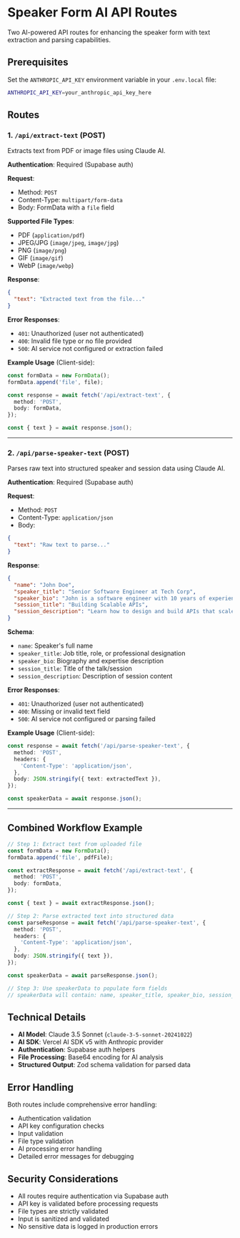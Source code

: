 # Speaker Form AI API Routes

Two AI-powered API routes for enhancing the speaker form with text extraction and parsing capabilities.

## Prerequisites

Set the `ANTHROPIC_API_KEY` environment variable in your `.env.local` file:

```bash
ANTHROPIC_API_KEY=your_anthropic_api_key_here
```

## Routes

### 1. `/api/extract-text` (POST)

Extracts text from PDF or image files using Claude AI.

**Authentication**: Required (Supabase auth)

**Request**:
- Method: `POST`
- Content-Type: `multipart/form-data`
- Body: FormData with a `file` field

**Supported File Types**:
- PDF (`application/pdf`)
- JPEG/JPG (`image/jpeg`, `image/jpg`)
- PNG (`image/png`)
- GIF (`image/gif`)
- WebP (`image/webp`)

**Response**:
```json
{
  "text": "Extracted text from the file..."
}
```

**Error Responses**:
- `401`: Unauthorized (user not authenticated)
- `400`: Invalid file type or no file provided
- `500`: AI service not configured or extraction failed

**Example Usage** (Client-side):
```typescript
const formData = new FormData();
formData.append('file', file);

const response = await fetch('/api/extract-text', {
  method: 'POST',
  body: formData,
});

const { text } = await response.json();
```

---

### 2. `/api/parse-speaker-text` (POST)

Parses raw text into structured speaker and session data using Claude AI.

**Authentication**: Required (Supabase auth)

**Request**:
- Method: `POST`
- Content-Type: `application/json`
- Body:
```json
{
  "text": "Raw text to parse..."
}
```

**Response**:
```json
{
  "name": "John Doe",
  "speaker_title": "Senior Software Engineer at Tech Corp",
  "speaker_bio": "John is a software engineer with 10 years of experience...",
  "session_title": "Building Scalable APIs",
  "session_description": "Learn how to design and build APIs that scale..."
}
```

**Schema**:
- `name`: Speaker's full name
- `speaker_title`: Job title, role, or professional designation
- `speaker_bio`: Biography and expertise description
- `session_title`: Title of the talk/session
- `session_description`: Description of session content

**Error Responses**:
- `401`: Unauthorized (user not authenticated)
- `400`: Missing or invalid text field
- `500`: AI service not configured or parsing failed

**Example Usage** (Client-side):
```typescript
const response = await fetch('/api/parse-speaker-text', {
  method: 'POST',
  headers: {
    'Content-Type': 'application/json',
  },
  body: JSON.stringify({ text: extractedText }),
});

const speakerData = await response.json();
```

---

## Combined Workflow Example

```typescript
// Step 1: Extract text from uploaded file
const formData = new FormData();
formData.append('file', pdfFile);

const extractResponse = await fetch('/api/extract-text', {
  method: 'POST',
  body: formData,
});

const { text } = await extractResponse.json();

// Step 2: Parse extracted text into structured data
const parseResponse = await fetch('/api/parse-speaker-text', {
  method: 'POST',
  headers: {
    'Content-Type': 'application/json',
  },
  body: JSON.stringify({ text }),
});

const speakerData = await parseResponse.json();

// Step 3: Use speakerData to populate form fields
// speakerData will contain: name, speaker_title, speaker_bio, session_title, session_description
```

## Technical Details

- **AI Model**: Claude 3.5 Sonnet (`claude-3-5-sonnet-20241022`)
- **AI SDK**: Vercel AI SDK v5 with Anthropic provider
- **Authentication**: Supabase auth helpers
- **File Processing**: Base64 encoding for AI analysis
- **Structured Output**: Zod schema validation for parsed data

## Error Handling

Both routes include comprehensive error handling:
- Authentication validation
- API key configuration checks
- Input validation
- File type validation
- AI processing error handling
- Detailed error messages for debugging

## Security Considerations

- All routes require authentication via Supabase auth
- API key is validated before processing requests
- File types are strictly validated
- Input is sanitized and validated
- No sensitive data is logged in production errors
